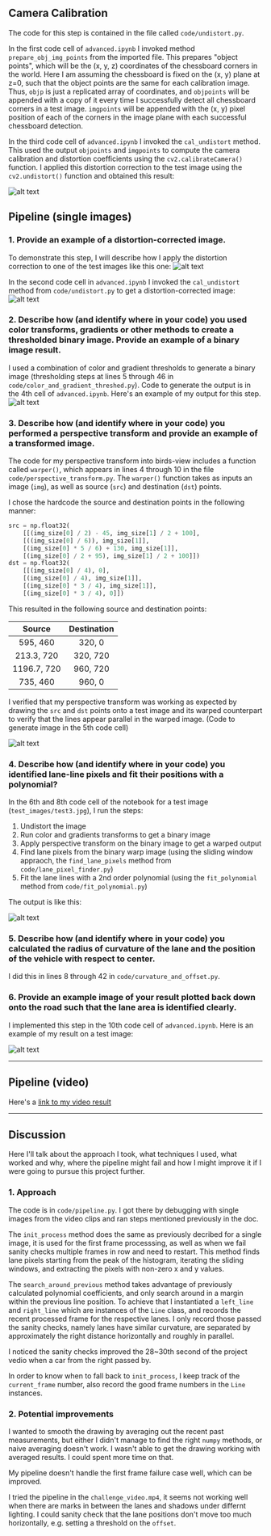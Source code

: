

[//]: # (Image References)

[image1]: ./output_images/undistorted_vs_original.png "Undistorted vs original"
[image2]: ./test_images/test1.jpg "Road Transformed"
[image3]: ./output_images/color_gradient_threshed.png "Binary Example"
[image4]: ./output_images/warped.png "Warp Example"
[image5]: ./output_images/poly_fit_lanes.png "Fit Visual"
[image6]: ./output_images/marked_output.png "Output"
[video1]: ./project_video.mp4 "Video"
[undistorted]: ./output_images/test1_undist.png "Undistorted test image"
  

## Camera Calibration

The code for this step is contained in the file called `code/undistort.py`. 

In the first code cell of `advanced.ipynb` I invoked method `prepare_obj_img_points` from the imported file. This 
prepares "object points", which will be the (x, y, z) coordinates of the chessboard corners in the world. Here 
I am assuming the chessboard is fixed on the (x, y) plane at z=0, such that the object points are the same for each 
calibration image.  Thus, `objp` is just a replicated array of coordinates, and `objpoints` will be appended with a copy 
of it every time I successfully detect all chessboard corners in a test image.  `imgpoints` will be appended with the 
(x, y) pixel position of each of the corners in the image plane with each successful chessboard detection.  

In the third code cell of `advanced.ipynb` I invoked the `cal_undistort` method. This used the output `objpoints` and 
`imgpoints` to compute the camera calibration and distortion coefficients using 
the `cv2.calibrateCamera()` function.  I applied this distortion correction to the test image using the `cv2.undistort()` 
function and obtained this result: 

![alt text][image1]

## Pipeline (single images)

### 1. Provide an example of a distortion-corrected image.

To demonstrate this step, I will describe how I apply the distortion correction to one of the test images like this one:
![alt text][image2]

In the second code cell in `advanced.ipynb` I invoked the `cal_undistort` method from `code/undistort.py` to get a 
distortion-corrected image:
![alt text][undistorted]

### 2. Describe how (and identify where in your code) you used color transforms, gradients or other methods to create a thresholded binary image.  Provide an example of a binary image result.

I used a combination of color and gradient thresholds to generate a binary image (thresholding steps at lines 5 through 
46 in `code/color_and_gradient_threshed.py`). Code to generate the output is in the 4th cell of `advanced.ipynb`. Here's an 
example of my output for this step.
![alt text][image3]

### 3. Describe how (and identify where in your code) you performed a perspective transform and provide an example of a transformed image.

The code for my perspective transform into birds-view includes a function called `warper()`, which appears in lines 4 through 10 in the 
file `code/perspective_transform.py`.  The `warper()` function takes as inputs an image (`img`), as well as source (`src`) 
and destination (`dst`) points. 

I chose the hardcode the source and destination points in the following manner:

```python
src = np.float32(
    [[(img_size[0] / 2) - 45, img_size[1] / 2 + 100],
    [((img_size[0] / 6)), img_size[1]],
    [(img_size[0] * 5 / 6) + 130, img_size[1]],
    [(img_size[0] / 2 + 95), img_size[1] / 2 + 100]])
dst = np.float32(
    [[(img_size[0] / 4), 0],
    [(img_size[0] / 4), img_size[1]],
    [(img_size[0] * 3 / 4), img_size[1]],
    [(img_size[0] * 3 / 4), 0]])
```

This resulted in the following source and destination points:

| Source        | Destination   | 
|:-------------:|:-------------:| 
| 595, 460      | 320, 0        | 
| 213.3, 720      | 320, 720      |
| 1196.7, 720     | 960, 720      |
| 735, 460      | 960, 0        |

I verified that my perspective transform was working as expected by drawing the `src` and `dst` points onto a test image 
and its warped counterpart to verify that the lines appear parallel in the warped image. (Code to generate image in the 5th code cell)

![alt text][image4]

### 4. Describe how (and identify where in your code) you identified lane-line pixels and fit their positions with a polynomial?

In the 6th and 8th code cell of the notebook for a test image (`test_images/test3.jpg`), I run the steps:
  1. Undistort the image
  2. Run color and gradients transforms to get a binary image
  3. Apply perspective transform on the binary image to get a warped output
  4. Find lane pixels from the binary warp image (using the sliding window appraoch, the `find_lane_pixels` method from 
  `code/lane_pixel_finder.py`)
  5. Fit the lane lines with a 2nd order polynomial (using the `fit_polynomial` method from `code/fit_polynomial.py`)
 
The output is like this:

![alt text][image5]

### 5. Describe how (and identify where in your code) you calculated the radius of curvature of the lane and the position of the vehicle with respect to center.

I did this in lines 8 through 42 in `code/curvature_and_offset.py`. 

### 6. Provide an example image of your result plotted back down onto the road such that the lane area is identified clearly.

I implemented this step in the 10th code cell of `advanced.ipynb`. 
Here is an example of my result on a test image:

![alt text][image6]

---

## Pipeline (video)

Here's a [link to my video result](./project_video_output.mp4)

---

## Discussion

Here I'll talk about the approach I took, what techniques I used, what worked and why, where the pipeline might fail and 
how I might improve it if I were going to pursue this project further.  

### 1. Approach

The code is in `code/pipeline.py`. I got there by debugging with single images from the video clips and ran steps 
mentioned previously in the doc.

The `init_process` method does the same as previously decribed for a single image, it 
is used for the first frame processsing, as well as when we fail sanity checks multiple frames in row and need to restart.
This method finds lane pixels starting from the peak of the histogram, iterating the sliding windows, and extracting the pixels with 
non-zero x and y values.

The `search_around_previous` method takes advantage of previously calculated polynomial coefficients, and only search around
in a margin within the previous line position. To achieve that I instantiated a `left_line` and `right_line` which are instances 
of the `Line` class, and records the recent processed frame for the respective lanes. I only record those passed the sanity checks,
namely lanes have similar curvature, are separated by approximately the right distance horizontally and roughly in parallel.

I noticed the sanity checks improved the 28~30th second of the project vedio when a car from the right passed by.

In order to know when to fall back to `init_process`, I keep track of the `current_frame` number, also record the good frame 
numbers in the `Line` instances.

### 2. Potential improvements

I wanted to smooth the drawing by averaging out the recent past measurements, but either I didn't manage to find the 
right `numpy` methods, or naive averaging doesn't work. I wasn't able to get the drawing working with averaged results.
I could spent more time on that.

My pipeline doesn't handle the first frame failure case well, which can be improved.

I tried the pipeline in the `challenge_video.mp4`, it seems not working well when there are marks in between the lanes 
and shadows under differnt lighting. I could sanity check that the lane positions don't move too much horizontally, e.g.
setting a threshold on the `offset`.
